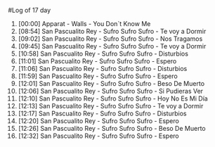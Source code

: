 #Log of 17 day

1. [00:00] Apparat - Walls - You Don´t Know Me
1. [08:54] San Pascualito Rey - Sufro Sufro Sufro - Te voy a Dormir
1. [09:02] San Pascualito Rey - Sufro Sufro Sufro - Nos Tragamos
1. [09:45] San Pascualito Rey - Sufro Sufro Sufro - Te voy a Dormir
1. [10:58] San Pascualito Rey - Sufro Sufro Sufro - Disturbios
1. [11:01] San Pascualito Rey - Sufro Sufro Sufro - Espero
1. [11:06] San Pascualito Rey - Sufro Sufro Sufro - Disturbios
1. [11:59] San Pascualito Rey - Sufro Sufro Sufro - Espero
1. [12:01] San Pascualito Rey - Sufro Sufro Sufro - Beso De Muerto
1. [12:06] San Pascualito Rey - Sufro Sufro Sufro - Si Pudieras Ver
1. [12:10] San Pascualito Rey - Sufro Sufro Sufro - Hoy No Es Mi Día
1. [12:13] San Pascualito Rey - Sufro Sufro Sufro - Te voy a Dormir
1. [12:17] San Pascualito Rey - Sufro Sufro Sufro - Disturbios
1. [12:20] San Pascualito Rey - Sufro Sufro Sufro - Espero
1. [12:26] San Pascualito Rey - Sufro Sufro Sufro - Beso De Muerto
1. [12:32] San Pascualito Rey - Sufro Sufro Sufro - Espero
